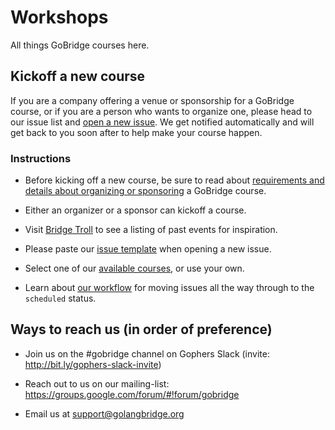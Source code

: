 # Workshops

All things GoBridge courses here.

## Kickoff a new course
If you are a company offering a venue or sponsorship for a GoBridge course, or if you are a person who wants to organize one, please head to our issue list and [open a new issue](https://github.com/gobridge/workshops/issues). We get notified automatically and will get back to you soon after to help make your course happen.

### Instructions
- Before kicking off a new course, be sure to read about [requirements and details about organizing or sponsoring](https://github.com/gobridge/organizing) a GoBridge course.

- Either an organizer or a sponsor can kickoff a course.

- Visit [Bridge Troll](https://www.bridgetroll.org/events) to see a listing of past events for inspiration.

- Please paste our [issue template](issue_template.md) when opening a new issue.

- Select one of our [available courses](available_courses.md), or use your own.

- Learn about [our workflow](issue_workflow.md) for moving issues all the way through to the `scheduled` status.

## Ways to reach us (in order of preference)
- Join us on the #gobridge channel on Gophers Slack (invite: http://bit.ly/gophers-slack-invite)

- Reach out to us on our mailing-list: https://groups.google.com/forum/#!forum/gobridge

- Email us at support@golangbridge.org
